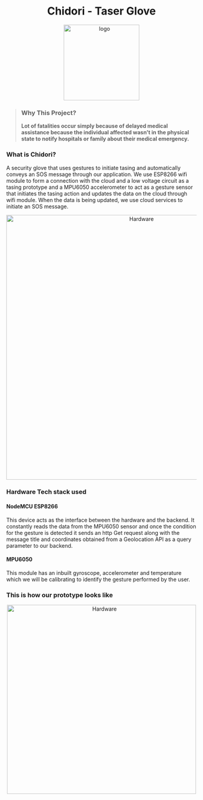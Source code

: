 <h1 align="center"> Chidori - Taser Glove </h1>

<p align="center">
  <img width="200" src="https://github.com/Shakthi-Dhar/Taser-Glove/blob/main/assets/Icon.png" alt="logo">
</p>

>__<h3>Why This Project?</h3>
Lot of fatalities occur simply because of delayed medical assistance because the individual affected wasn't in the physical state to notify hospitals or family about their medical emergency.__

<h3>What is Chidori?</h3>
A security glove that uses gestures to initiate tasing and automatically conveys an SOS message through our application. We use ESP8266 wifi module to form a connection with the cloud and a low voltage circuit as a tasing prototype and a MPU6050 accelerometer to act as a gesture sensor that initiates the tasing action and updates the data on the cloud through wifi module. When the data is being updated, we use cloud services to initiate an SOS message.

<p align="center">
  <img width="700" src="https://github.com/Shakthi-Dhar/Taser-Glove/blob/main/assets/flow%20chart.png" alt="Hardware">
</p>

<h3>Hardware Tech stack used</h3>
<h4>NodeMCU ESP8266</h4>
This device acts as the interface between the hardware and the backend. It constantly
reads the data from the MPU6050 sensor and once the condition for the gesture is
detected it sends an http Get request along with the message title and coordinates
obtained from a Geolocation API as a query parameter to our backend.

<h4>MPU6050</h4>
This module has an inbuilt gyroscope, accelerometer and temperature which we will be
calibrating to identify the gesture performed by the user.

<h3>This is how our prototype looks like</h3>
<p align="center">
  <img width="500" src="https://github.com/Shakthi-Dhar/Taser-Glove/blob/main/assets/circuit.png" alt="Hardware">
</p>

